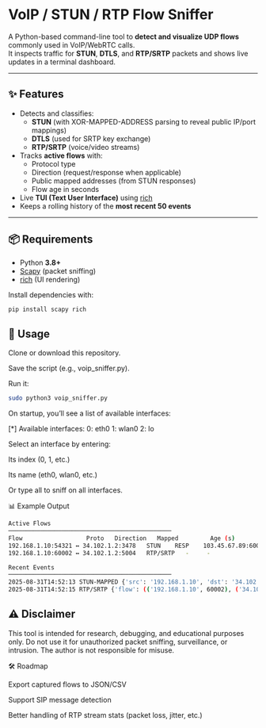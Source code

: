 # VoIP / STUN / RTP Flow Sniffer

A Python-based command-line tool to **detect and visualize UDP flows** commonly used in VoIP/WebRTC calls.  
It inspects traffic for **STUN**, **DTLS**, and **RTP/SRTP** packets and shows live updates in a terminal dashboard.

---

## ✨ Features
- Detects and classifies:
  - **STUN** (with XOR-MAPPED-ADDRESS parsing to reveal public IP/port mappings)
  - **DTLS** (used for SRTP key exchange)
  - **RTP/SRTP** (voice/video streams)
- Tracks **active flows** with:
  - Protocol type  
  - Direction (request/response when applicable)  
  - Public mapped addresses (from STUN responses)  
  - Flow age in seconds
- Live **TUI (Text User Interface)** using [rich](https://github.com/Textualize/rich)
- Keeps a rolling history of the **most recent 50 events**

---

## 📦 Requirements

- Python **3.8+**
- [Scapy](https://scapy.net/) (packet sniffing)
- [rich](https://github.com/Textualize/rich) (UI rendering)

Install dependencies with:

```bash
pip install scapy rich
```

## 🚀 Usage

Clone or download this repository.

Save the script (e.g., voip_sniffer.py).

Run it:

```bash
sudo python3 voip_sniffer.py
```

On startup, you’ll see a list of available interfaces:

[*] Available interfaces:
  0: eth0
  1: wlan0
  2: lo


Select an interface by entering:

Its index (0, 1, etc.)

Its name (eth0, wlan0, etc.)

Or type all to sniff on all interfaces.

📊 Example Output
```bash
Active Flows
──────────────────────────────────────────────
Flow                  Proto   Direction   Mapped         Age (s)
192.168.1.10:54321 ↔ 34.102.1.2:3478   STUN    RESP    103.45.67.89:6000     12
192.168.1.10:60002 ↔ 34.102.1.2:5004   RTP/SRTP   -     -                    8

Recent Events
──────────────────────────────────────────────
2025-08-31T14:52:13 STUN-MAPPED {'src': '192.168.1.10', 'dst': '34.102.1.2', 'mapped': {'ip': '103.45.67.89', 'port': 6000}}
2025-08-31T14:52:15 RTP/SRTP {'flow': (('192.168.1.10', 60002), ('34.102.1.2', 5004)), 'status': 'new'}
```

## ⚠️ Disclaimer

This tool is intended for research, debugging, and educational purposes only.
Do not use it for unauthorized packet sniffing, surveillance, or intrusion. The author is not responsible for misuse.

🛠️ Roadmap

 Export captured flows to JSON/CSV

 Support SIP message detection

 Better handling of RTP stream stats (packet loss, jitter, etc.)
